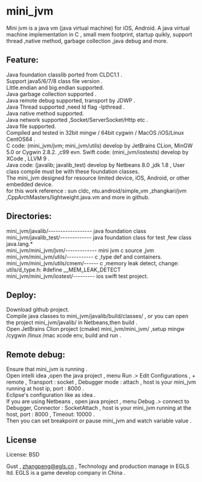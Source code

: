 # mini_jvm

  Mini jvm is a java vm (java virtual machine) for iOS, Android. A java virtual machine implementation in C , small mem footprint, startup quikly, support thread ,native method, garbage collection ,java debug and more.
  
## Feature:  

  Java foundation classlib ported from CLDC1.1 .  
  Support java5/6/7/8 class file version .  
  Little.endian and big.endian supported.   
  Java garbage collection supported .   
  Java remote debug supported, transport by JDWP .  
  Java Thread supported ,need ld flag -lpthread .  
  Java native method supported.  
  Java network supported ,Socket/ServerSocket/Http etc .  
  Java file supported.  
  Compiled and tested in 32bit mingw / 64bit cygwin / MacOS /iOS/Linux CentOS64 .   
  C code: (mini_jvm/jvm; mini_jvm/utils) develop by JetBrains CLion, MinGW 5.0 or Cygwin 2.8.2.  ,c99 evn.
  Swift code: (mini_jvm/iostests) develop by XCode , LLVM 9 .  
  Java code: (javalib; javalib_test) develop by Netbeans 8.0 ,jdk 1.8 , User class compile must be with these foundation classes.  
  The mini_jvm designed for resource limited device, iOS, Android, or other embedded device.  
  for this work reference : sun cldc, ntu.android/simple_vm ,zhangkari/jvm ,CppArchMasters/lightweight.java.vm and more in github.   
  
## Directories:  
  mini_jvm/javalib/------------------ java foundation class  
  mini_jvm/javalib_test/------------- java foundation class for test ,few class java.lang.*  
  mini_jvm/mini_jvm/jvm/------------- mini jvm c source ,jvm   
  mini_jvm/mini_jvm/utils/----------- c ,type def and containers.    
  mini_jvm/mini_jvm/utils/cmem/------ c ,memory leak detect, change: utils/d_type.h: #define __MEM_LEAK_DETECT     
  mini_jvm/mini_jvm/iostest/--------- ios swift test project.      
  
  
  
## Deploy:  
  Download github project.  
  Compile java classes to  mini_jvm/javalib/build/classes/ , or you can open the project mini_jvm/javalib/  in Netbeans,then build .  
  Open JetBrains Clion project (cmake) mini_jvm/mini_jvm/ ,setup mingw /cygwin /linux /mac xcode env, build and run .  
  
  
## Remote debug:  
  Ensure that mini_jvm is running .  
  Open intelli idea ,open the java project , menu Run .> Edit Configurations , + remote , Transport : socket , Debugger mode : attach , host is your mini_jvm running at host ip, port : 8000 .  
  Eclipse's configuration  like as idea .  
  If you are using Netbeans , open java project ,  menu Debug .> connect to Debugger, Connector : SocketAttach , host is your mini_jvm running at the host, port : 8000 , Timeout: 10000 .  
  Then you can set breakpoint or pause mini_jvm and watch variable value .  
  
  
  
## License
License:	BSD


Gust , zhangpeng@egls.cn , Technology and production manage in EGLS ltd. EGLS is a game develop company in China .
